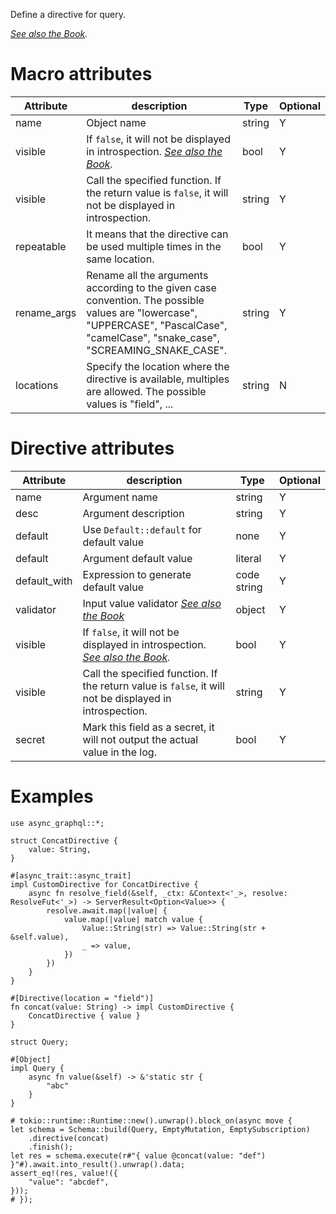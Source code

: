 Define a directive for query.

*[See also the Book](https://async-graphql.github.io/async-graphql/en/custom_directive.html).*

# Macro attributes

| Attribute   | description                                                                                                                                                                         | Type   | Optional |
|-------------|-------------------------------------------------------------------------------------------------------------------------------------------------------------------------------------|--------|----------|
| name        | Object name                                                                                                                                                                         | string | Y        |
| visible     | If `false`, it will not be displayed in introspection. *[See also the Book](https://async-graphql.github.io/async-graphql/en/visibility.html).*                                     | bool   | Y        |
| visible     | Call the specified function. If the return value is `false`, it will not be displayed in introspection.                                                                             | string | Y        |
| repeatable  | It means that the directive can be used multiple times in the same location.                                                                                                        | bool   | Y        |
| rename_args | Rename all the arguments according to the given case convention. The possible values are "lowercase", "UPPERCASE", "PascalCase", "camelCase", "snake_case", "SCREAMING_SNAKE_CASE". | string | Y        |
| locations   | Specify the location where the directive is available, multiples are allowed. The possible values is "field", ...                                                                   | string | N        |

# Directive attributes

| Attribute    | description                                                                                                                                     | Type        | Optional |
|--------------|-------------------------------------------------------------------------------------------------------------------------------------------------|-------------|----------|
| name         | Argument name                                                                                                                                   | string      | Y        |
| desc         | Argument description                                                                                                                            | string      | Y        |
| default      | Use `Default::default` for default value                                                                                                        | none        | Y        |
| default      | Argument default value                                                                                                                          | literal     | Y        |
| default_with | Expression to generate default value                                                                                                            | code string | Y        |
| validator    | Input value validator *[See also the Book](https://async-graphql.github.io/async-graphql/en/input_value_validators.html)*                       | object      | Y        |
| visible      | If `false`, it will not be displayed in introspection. *[See also the Book](https://async-graphql.github.io/async-graphql/en/visibility.html).* | bool        | Y        |
| visible      | Call the specified function. If the return value is `false`, it will not be displayed in introspection.                                         | string      | Y        |
| secret       | Mark this field as a secret, it will not output the actual value in the log.                                                                    | bool        | Y        |

# Examples

```rust, ignore
use async_graphql::*;

struct ConcatDirective {
    value: String,
}

#[async_trait::async_trait]
impl CustomDirective for ConcatDirective {
    async fn resolve_field(&self, _ctx: &Context<'_>, resolve: ResolveFut<'_>) -> ServerResult<Option<Value>> {
        resolve.await.map(|value| {
            value.map(|value| match value {
                Value::String(str) => Value::String(str + &self.value),
                _ => value,
            })
        })
    }
}

#[Directive(location = "field")]
fn concat(value: String) -> impl CustomDirective {
    ConcatDirective { value }
}

struct Query;

#[Object]
impl Query {
    async fn value(&self) -> &'static str {
        "abc"
    }
}

# tokio::runtime::Runtime::new().unwrap().block_on(async move {
let schema = Schema::build(Query, EmptyMutation, EmptySubscription)
    .directive(concat)
    .finish();
let res = schema.execute(r#"{ value @concat(value: "def") }"#).await.into_result().unwrap().data;
assert_eq!(res, value!({
    "value": "abcdef",
}));
# });
```
